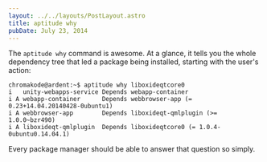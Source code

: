 ```yaml
---
layout: ../../layouts/PostLayout.astro
title: aptitude why
pubDate: July 23, 2014
---
```


The `aptitude why` command is awesome. At a glance, it tells you the whole dependency tree that led a package being installed, starting with the user's action:

    chromakode@ardent:~$ aptitude why liboxideqtcore0
    i   unity-webapps-service Depends webapp-container
    i A webapp-container      Depends webbrowser-app (= 0.23+14.04.20140428-0ubuntu1)
    i A webbrowser-app        Depends liboxideqt-qmlplugin (>= 1.0.0~bzr490)
    i A liboxideqt-qmlplugin  Depends liboxideqtcore0 (= 1.0.4-0ubuntu0.14.04.1)

Every package manager should be able to answer that question so simply.
